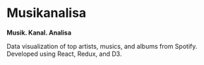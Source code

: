 # Musikanalisa

__Musik. Kanal. Analisa__

Data visualization of top artists, musics, and albums from Spotify. Developed using React, Redux, and D3.
